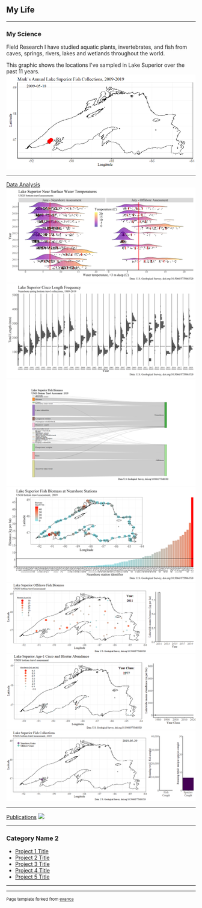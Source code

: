 ## My Life

---

### My Science <br>
Field Research
I have studied aquatic plants, invertebrates, and fish from caves, springs, rivers, lakes and wetlands throughout the world. 


This graphic shows the locations I've sampled in Lake Superior over the past 11 years. <br>
<img src="images/MVTrips.gif?raw=true"/>

---
[Data Analysis](/pdf/sample_presentation.pdf) <br>
<img src="images/ns_os_wtemps3b.png?raw=true"/>
<img src="images/ns_Lengths_Cisco_Vhistogram.png?raw=true"/>
<img src="images/ns_os_biomass_CurrentYear_sankey.png?raw=true"/>
<img src="images/ns_station_biomass_map_bars.png?raw=true"/>
<img src="images/Animated_os_ann_biomass_map_bars.gif?raw=true"/>
<img src="images/Animated_ns_Age1_cisco_map_bars.gif?raw=true"/>
<img src="images/Animated_CurrentYear_Catch_map.gif?raw=true"/>

---
[Publications](/pdf/2019-12-25_MV-Publications.pdf)
<img src="images/dummy_thumbnail.jpg?raw=true"/>

---

### Category Name 2

- [Project 1 Title](http://example.com/)
- [Project 2 Title](http://example.com/)
- [Project 3 Title](http://example.com/)
- [Project 4 Title](http://example.com/)
- [Project 5 Title](http://example.com/)

---




---
<p style="font-size:11px">Page template forked from <a href="https://github.com/evanca/quick-portfolio">evanca</a></p>
<!-- Remove above link if you don't want to attibute -->

